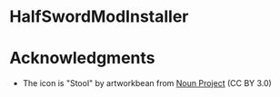 # HalfSwordModInstaller

# Acknowledgments
* The icon is "Stool" by artworkbean from [Noun Project](https://thenounproject.com/) (CC BY 3.0)